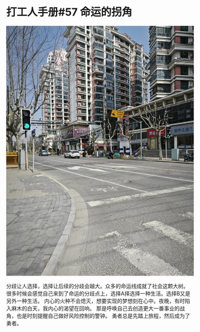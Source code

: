 # 打工人手册#57 命运的拐角

 ![](img/bb7b0bb1-5aa0-47e0-8287-f1d09c37eab7.jpg)
 
分歧让人选择，选择让后续的分歧会越大。众多的命运线成就了社会这颗大树。
很多时候会感觉自己来到了命运的分歧点上，选择A择选择一种生活。选择B又是另外一种生活。
内心的火种不会熄灭，想要实现的梦想刻在心中。夜晚，有时陷入麻木的白天，我内心的渴望在回响。
那是呼唤自己去创造更大一番事业的战角，也是时刻提醒自己做好风险控制的警钟。
勇者总是先踏上旅程，然后成为了勇者。